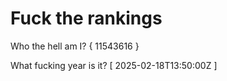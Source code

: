 # Fuck the rankings

Who the hell am I?
{ 11543616 }

What fucking year is it?
[ 2025-02-18T13:50:00Z ]
